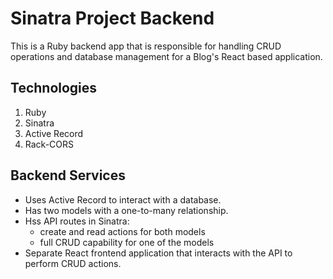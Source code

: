 # Sinatra Project Backend

This is a Ruby backend app that is responsible for handling CRUD operations and database management for a Blog's React based application.

## Technologies

1. Ruby
2. Sinatra
3. Active Record
4. Rack-CORS


## Backend Services


- Uses Active Record to interact with a database.
- Has two models with a one-to-many relationship.
- Hss API routes in Sinatra:
  - create and read actions for both models
  - full CRUD capability for one of the models
- Separate React frontend application that interacts with the API to
  perform CRUD actions.
